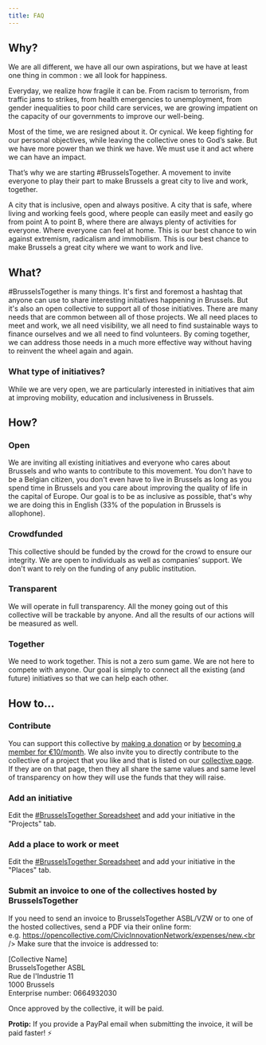 ```yaml
---
title: FAQ
---
```


## Why?

We are all different, we have all our own aspirations, but we have at least one thing in common : we all look for happiness. 

Everyday, we realize how fragile it can be. From racism to terrorism, from traffic jams to strikes, from health emergencies to unemployment, from gender inequalities to poor child care services, we are growing impatient on the capacity of our governments to improve our well-being.

Most of the time, we are resigned about it. Or cynical. We keep fighting for our personal objectives, while leaving the collective ones to God’s sake. But we have more power than we think we have. We must use it and act where we can have an impact.

That’s why we are starting #BrusselsTogether. A movement to invite everyone to play their part to make Brussels a great city to live and work, together. 

A city that is inclusive, open and always positive. A city that is safe, where living and working feels good, where people can easily meet and easily go from point A to point B, where there are always plenty of activities for everyone. Where everyone can feel at home. This is our best chance to win against extremism, radicalism and immobilism. This is our best chance to make Brussels a great city where we want to work and live. 

## What?

#BrusselsTogether is many things. It's first and foremost a hashtag that anyone can use to share interesting initiatives happening in Brussels.
But it's also an open collective to support all of those initiatives. There are many needs that are common between all of those projects.
We all need places to meet and work, we all need visibility, we all need to find sustainable ways to finance ourselves and we all need to find volunteers. By coming together, we can address those needs in a much more effective way without having to reinvent the wheel again and again.

### What type of initiatives?

While we are very open, we are particularly interested in initiatives that aim at improving mobility, education and inclusiveness in Brussels.

## How?

### Open

We are inviting all existing initiatives and everyone who cares about Brussels and who wants to contribute to this movement. You don't have to be a Belgian citizen, you don't even have to live in Brussels as long as you spend time in Brussels and you care about improving the quality of life in the capital of Europe. Our goal is to be as inclusive as possible, that's why we are doing this in English (33% of the population in Brussels is allophone).

### Crowdfunded 

This collective should be funded by the crowd for the crowd to ensure our integrity. We are open to individuals as well as companies’ support. We don't want to rely on the funding of any public institution.

### Transparent

We will operate in full transparency. All the money going out of this collective will be trackable by anyone. And all the results of our actions will be measured as well.

### Together

We need to work together. This is not a zero sum game. We are not here to compete with anyone. Our goal is simply to connect all the existing (and future) initiatives so that we can help each other.

## How to...

### Contribute
You can support this collective by [making a donation](https://opencollective.com/BrusselsTogether#support) or by [becoming a member for €10/month](https://opencollective.com/BrusselsTogether/donate/10/monthly). 
We also invite you to directly contribute to the collective of a project that you like and that is listed on our [collective page](https://opencollective.com/BrusselsTogether). If they are on that page, then they all share the same values and same level of transparency on how they will use the funds that they will raise.

### Add an initiative
Edit the [#BrusselsTogether Spreadsheet](http://bit.ly/BrusselsTogetherSpreadsheet) and add your initiative in the "Projects" tab.

### Add a place to work or meet
Edit the [#BrusselsTogether Spreadsheet](http://bit.ly/BrusselsTogetherSpreadsheet) and add your initiative in the "Places" tab.

### Submit an invoice to one of the collectives hosted by BrusselsTogether
If you need to send an invoice to BrusselsTogether ASBL/VZW or to one of the hosted collectives, send a PDF via their online form: <br />
e.g. https://opencollective.com/CivicInnovationNetwork/expenses/new.<br />
Make sure that the invoice is addressed to:

[Collective Name]<br />
BrusselsTogether ASBL<br />
Rue de l'Industrie 11<br />
1000 Brussels<br />
Enterprise number: 0664932030

Once approved by the collective, it will be paid.

**Protip:**  If you provide a PayPal email when submitting the invoice, it will be paid faster! ⚡️